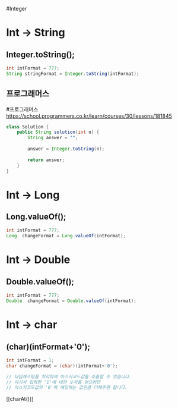 #Integer 

# Int -> String
## Integer.toString();

```java
int intFormat = 777;
String stringFormat = Integer.toString(intFormat);
```

## 프로그래머스
#프로그래머스 
https://school.programmers.co.kr/learn/courses/30/lessons/181845

```java
class Solution {
    public String solution(int n) {
        String answer = "";
        
        answer = Integer.toString(n);
        
        return answer;
    }
}
```
# Int -> Long
## Long.valueOf();

```java
int intFormat = 777;
Long  changeFormat = Long.valueOf(intFormat);
```
# Int -> Double
## Double.valueOf();

```java
int intFormat = 777;
Double  changeFormat = Double.valueOf(intFormat);
```

# Int -> char
## (char)(intFormat+'0');

```java
int intFormat = 1;
char changeFormat = (char)(intFormat+'0');

// 타입캐스팅을 처리하여 아스키코드값을 추출할 수 있습니다.
// 여기서 입력한 '1'에 대한 숫자를 얻으려면 
// 아스키코드값의 '0'에 해당하는 값만큼 더해주면 됩니다.
```
[[charAt()]]
